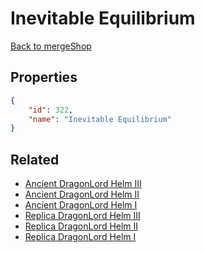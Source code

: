 # Inevitable Equilibrium

<no description available>

[Back to mergeShop](../merge-shops.md)

## Properties

```json
{
    "id": 322,
    "name": "Inevitable Equilibrium"
}
```

## Related

- [Ancient DragonLord Helm III](../items/19725-ancient-dragonlord-helm-iii.md)
- [Ancient DragonLord Helm II](../items/19724-ancient-dragonlord-helm-ii.md)
- [Ancient DragonLord Helm I](../items/19723-ancient-dragonlord-helm-i.md)
- [Replica DragonLord Helm III](../items/19728-replica-dragonlord-helm-iii.md)
- [Replica DragonLord Helm II](../items/19727-replica-dragonlord-helm-ii.md)
- [Replica DragonLord Helm I](../items/19726-replica-dragonlord-helm-i.md)

